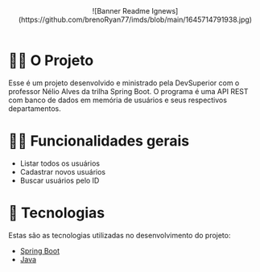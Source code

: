 <div align="center">
  ![Banner Readme Ignews](https://github.com/brenoRyan77/imds/blob/main/1645714791938.jpg)
</div>
<br>




# 👷🏻 O Projeto
Esse é um projeto desenvolvido e ministrado pela DevSuperior com o professor Nélio Alves da trilha Spring Boot. O programa é uma API REST com banco de dados em memória de usuários e seus respectivos departamentos.

# 🤳🏻 Funcionalidades gerais
- Listar todos os usuários
- Cadastrar novos usuários
- Buscar usuários pelo ID

# 🚀 Tecnologias
Estas são as tecnologias utilizadas no desenvolvimento do projeto:

- <a href="https://nextjs.org/" target="_blank">Spring Boot</a> <br>
- <a href="https://nextjs.org/" target="_blank">Java</a> <br>

